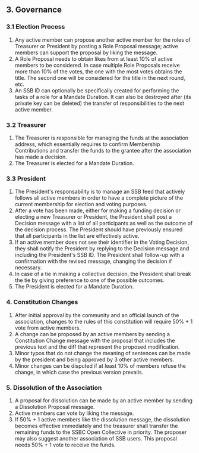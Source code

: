 ## 3. Governance

### 3.1 Election Process

1. Any active member can propose another active member for the roles of Treasurer or President by posting a Role Proposal message; active members can support the proposal by liking the message.
2. A Role Proposal needs to obtain likes from at least 10% of active members to be considered. In case multiple Role Proposals receive more than 10% of the votes, the one with the most votes obtains the title. The second one will be considered for the title in the next round, etc.
3. An SSB ID can optionally be specifically created for performing the tasks of a role for a Mandate Duration. It can also be destroyed after (its private key can be deleted) the transfer of responsibilities to the next active member.


### 3.2 Treasurer 

1. The Treasurer is responsible for managing the funds at the association address, which essentially requires to confirm Membership Contributions and transfer the funds to the grantee after the association has made a decision.
2. The Treasurer is elected for a Mandate Duration.

### 3.3 President

1. The President's responsability is to manage an SSB feed that actively follows all active members in order to have a complete picture of the current membership for election and voting purposes.
2. After a vote has been made, either for making a funding decision or electing a new Treasurer or President, the President shall post a Decision message with a list of all participants as well as the outcome of the decision process. The President should have previously ensured that all participants in the list are effectively active.
3. If an active member does not see their identifier in the Voting Decision, they shall notify the President by replying to the Decision message and including the President's SSB ID. The President shall follow-up with a confirmation with the revised message, changing the decision if necessary.
4. In case of a tie in making a collective decision, the President shall break the tie by giving preference to one of the possible outcomes.
5. The President is elected for a Mandate Duration.

### 4. Constitution Changes

1. After initial approval by the community and an official launch of the association, changes to the rules of this constitution will require 50% + 1 vote from active members.
2. A change can be proposed by an active members by sending a Constitution Change message with the proposal that includes the previous text and the diff that represent the proposed modification.
3. Minor typos that do not change the meaning of sentences can be made by the president and being approved by 3 other active members.
4. Minor changes can be disputed if at least 10% of members refuse the change, in which case the previous version prevails.

### 5. Dissolution of the Association

1. A proposal for dissolution can be made by an active member by sending a Dissolution Proposal message. 
2. Active members can vote by liking the message.
3. If 50% + 1 active members like the dissolution message, the dissolution becomes effective immediately and the treasurer shall transfer the remaining funds to the SSBC Open Collective in priority. The proposer may also suggest another association of SSB users. This proposal needs 50% + 1 vote to receive the funds.

